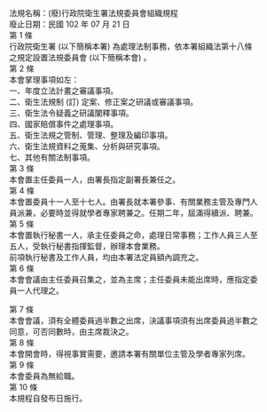 法規名稱：(廢)行政院衛生署法規委員會組織規程  
廢止日期：民國 102 年 07 月 21 日  
第 1 條  
行政院衛生署 (以下簡稱本署) 為處理法制事務，依本署組織法第十八條  
之規定設置法規委員會 (以下簡稱本會) 。  
第 2 條  
本會掌理事項如左：  
一、年度立法計畫之審議事項。  
二、衛生法規制 (訂) 定案、修正案之研議或審議事項。  
三、衛生法令疑義之研議闡釋事項。  
四、國家賠償事件之處理事項。  
五、衛生法規之管制、管理、整理及編印事項。  
六、衛生法規資料之蒐集、分析與研究事項。  
七、其他有關法制事項。  
第 3 條  
本會置主任委員一人，由署長指定副署長兼任之。  
第 4 條  
本會置委員十一人至十七人。由署長就本署參事、有關業務主管及專門人  
員派兼，必要時並得就學者專家聘兼之。任期二年，屆滿得續派、聘兼。  
第 5 條  
本會置執行秘書一人，承主任委員之命，處理日常事務；工作人員三人至  
五人，受執行秘書指揮監督，辦理本會業務。  
前項執行秘書及工作人員，均由本署法定員額內調充之。  
第 6 條  
本會會議由主任委員召集之，並為主席；主任委員未能出席時，應指定委  
員一人代理之。  


第 7 條  
本會會議，須有全體委員過半數之出席，決議事項須有出席委員過半數之  
同意，可否同數時，由主席裁決之。  
第 8 條  
本會開會時，得視事實需要，邀請本署有關單位主管及學者專家列席。  
第 9 條  
本會委員為無給職。  
第 10 條  
本規程自發布日施行。  


